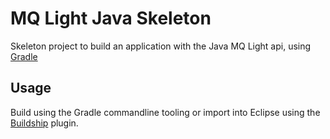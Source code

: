 # MQ Light Java Skeleton

Skeleton project to build an application with the Java MQ Light api, using
[Gradle](https://gradle.org/)

## Usage

Build using the Gradle commandline tooling or import into Eclipse using the
[Buildship](https://github.com/eclipse/buildship/blob/master/docs/user/Installation.md)
plugin.

